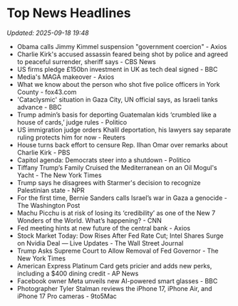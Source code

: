 # Top News Headlines

_Updated: 2025-09-18 19:48_

- Obama calls Jimmy Kimmel suspension "government coercion" - Axios
- Charlie Kirk's accused assassin feared being shot by police and agreed to peaceful surrender, sheriff says - CBS News
- US firms pledge £150bn investment in UK as tech deal signed - BBC
- Media's MAGA makeover - Axios
- What we know about the person who shot five police officers in York County - fox43.com
- 'Cataclysmic' situation in Gaza City, UN official says, as Israeli tanks advance - BBC
- Trump admin’s basis for deporting Guatemalan kids ‘crumbled like a house of cards,’ judge rules - Politico
- US immigration judge orders Khalil deportation, his lawyers say separate ruling protects him for now - Reuters
- House turns back effort to censure Rep. Ilhan Omar over remarks about Charlie Kirk - PBS
- Capitol agenda: Democrats steer into a shutdown - Politico
- Tiffany Trump’s Family Cruised the Mediterranean on an Oil Mogul's Yacht - The New York Times
- Trump says he disagrees with Starmer's decision to recognize Palestinian state - NPR
- For the first time, Bernie Sanders calls Israel’s war in Gaza a genocide - The Washington Post
- Machu Picchu is at risk of losing its ‘credibility’ as one of the New 7 Wonders of the World. What’s happening? - CNN
- Fed meeting hints at new future of the central bank - Axios
- Stock Market Today: Dow Rises After Fed Rate Cut; Intel Shares Surge on Nvidia Deal — Live Updates - The Wall Street Journal
- Trump Asks Supreme Court to Allow Removal of Fed Governor - The New York Times
- American Express Platinum Card gets pricier and adds new perks, including a $400 dining credit - AP News
- Facebook owner Meta unveils new AI-powered smart glasses - BBC
- Photographer Tyler Stalman reviews the iPhone 17, iPhone Air, and iPhone 17 Pro cameras - 9to5Mac